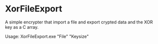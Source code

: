 # XorFileExport
A simple encrypter that import a file and export crypted data and the XOR key as a C array.

Usage: XorFileExport.exe "File" "Keysize"



